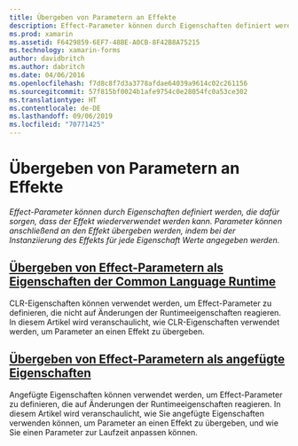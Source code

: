 ```yaml
---
title: Übergeben von Parametern an Effekte
description: Effect-Parameter können durch Eigenschaften definiert werden, die dafür sorgen, dass der Effekt wiederverwendet werden kann. Parameter können anschließend an den Effekt übergeben werden, indem bei der Instanziierung des Effekts für jede Eigenschaft Werte angegeben werden.
ms.prod: xamarin
ms.assetid: F6429859-6EF7-48BE-A0CB-8F42B8A75215
ms.technology: xamarin-forms
author: davidbritch
ms.author: dabritch
ms.date: 04/06/2016
ms.openlocfilehash: f7d8c8f7d3a3778afdae64039a9614c02c261156
ms.sourcegitcommit: 57f815bf0024b1afe9754c0e28054fc0a53ce302
ms.translationtype: HT
ms.contentlocale: de-DE
ms.lasthandoff: 09/06/2019
ms.locfileid: "70771425"
---
```

# <a name="passing-parameters-to-an-effect"></a>Übergeben von Parametern an Effekte

_Effect-Parameter können durch Eigenschaften definiert werden, die dafür sorgen, dass der Effekt wiederverwendet werden kann. Parameter können anschließend an den Effekt übergeben werden, indem bei der Instanziierung des Effekts für jede Eigenschaft Werte angegeben werden._

## <a name="passing-effect-parameters-as-common-language-runtime-propertiesclr-propertiesmd"></a>[Übergeben von Effect-Parametern als Eigenschaften der Common Language Runtime](clr-properties.md)

CLR-Eigenschaften können verwendet werden, um Effect-Parameter zu definieren, die nicht auf Änderungen der Runtimeeigenschaften reagieren. In diesem Artikel wird veranschaulicht, wie CLR-Eigenschaften verwendet werden, um Parameter an einen Effekt zu übergeben.

## <a name="passing-effect-parameters-as-attached-propertiesattached-propertiesmd"></a>[Übergeben von Effect-Parametern als angefügte Eigenschaften](attached-properties.md)

Angefügte Eigenschaften können verwendet werden, um Effect-Parameter zu definieren, die auf Änderungen der Runtimeeigenschaften reagieren. In diesem Artikel wird veranschaulicht, wie Sie angefügte Eigenschaften verwenden können, um Parameter an einen Effekt zu übergeben, und wie Sie einen Parameter zur Laufzeit anpassen können.
